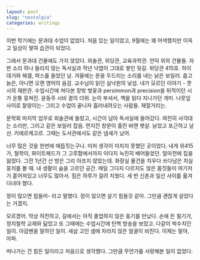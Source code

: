 ```yaml
---
layout: post
slug: "nostalgia"
categories: writings
---
```


이번 학기에는 문과대 수업이 없었다. 처음 있는 일이었고, 9월에는 꽤 어색했지만 이윽고 일상이 쌓여 습관이 되었다.   

그래서 문과대 건물에도 가지 않았다. 외솔관, 위당관, 교육과학관. 언덕 위의 건물들. 자판 소리 하나 들리지 않는 독서실과 작년 낙엽이 그대로 쌓인 뒷길. 위당관 415호. 하이데거와 헤겔, 퍼스를 들었던 날. 겨울에는 문을 두드리는 소리를 내는 낡은 보일러. 춥고 늙은, 아니면 오랜 영어의 음감. 교수님이 읽던 실낙원의 낯섬. 내가 모르던 이야기 - 쿳시의 재판관. 수업시간에 쳐다본 창밖 벚꽃과 persimmon과 precision을 뒤적이던 시가 온통 뭉쳐진. 윤동주 시비 곁의 더위. 눈이 부셔서, 책을 읽다 지나가던 개미. 나뭇잎 사이로 찰랑이는- 그리고 수업이 끝나자 흘러내려오는 사람들. 재잘거리는.

문학회 마지막 업무로 외솔관에 들렀고, 시간이 남아 독서실에 들어갔다. 여전히 사각대는 소리만, 그리고 같은 보일러 잡음. 먼지낀 창문이 흘린 바랜 햇살. 낡았고 포근하고 날선. 키에르케고르. 그때는 도서관에서도 같은 냄새가 났어.

너무 많은 것을 한번에 매듭짓는구나. 미처 생각이 미치지 못했던 곳이었다. 내게 위415가, 철학이, 화이트헤드가 그 고루함에서까지 이다지 눅진히 배어들었던. 얼마전에 집을 잃었다. 그전 1년간 산 방은 그리 아프지 않았는데. 화장실 물건을 치우다 쓰다남은 치실 뭉치를 볼 때. 내 생활이 숨을 고르던 공간. 매일 그다지 다르지도 않은 몸짓들이 여기저기 흩어져있고 너무도 많아서. 짐은 하루가 걸려 치웠다. 세 번 신촌과 일산 사이를 옮겨다녀야 했다.

정이 많으면 힘들어- 라고 말했다. 정이 많으면 살기 힘들것 같아. 그만큼 괜찮게 살았다는 거겠지. 

모르겠어. 막상 허전하고, 길에서는 아직 졸업하지 않은 동기를 만났다. 손에 든 필기가, 정치철학 교재와 닮았고 또 그때에는 수업시간에 탄핵 방송을 보았고. 다같이 박수치던 일이. 아감벤을 말하던 일이. 새삼 고인 샘에 자라지 않은 얼굴이 비친다. 이제는 말야, 아파.

떠나가는 건 힘든 일이라고 처음으로 생각했다. 그만큼 무언가를 사랑해본 일이 없었다.